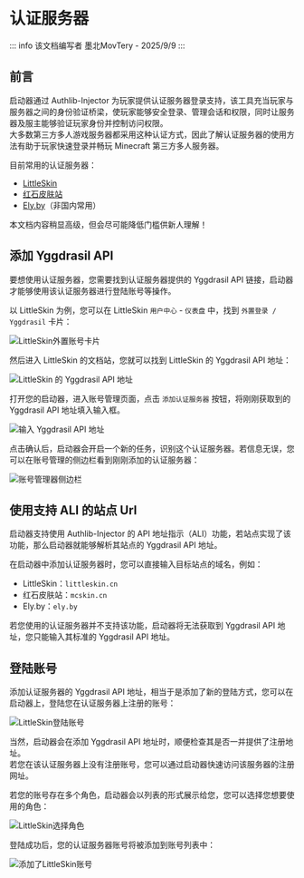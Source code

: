# 认证服务器

::: info 该文档编写者
墨北MovTery - 2025/9/9
:::

## 前言

启动器通过 Authlib-Injector 为玩家提供认证服务器登录支持，该工具充当玩家与服务器之间的身份验证桥梁，使玩家能够安全登录、管理会话和权限，同时让服务器及服主能够验证玩家身份并控制访问权限。  
大多数第三方多人游戏服务器都采用这种认证方式，因此了解认证服务器的使用方法有助于玩家快速登录并畅玩 Minecraft 第三方多人服务器。  

目前常用的认证服务器：  
- [LittleSkin](https://littleskin.cn/)
- [红石皮肤站](https://mcskin.com.cn/)
- [Ely.by](https://ely.by/)（非国内常用）

本文档内容稍显高级，但会尽可能降低门槛供新人理解！

## 添加 Yggdrasil API

要想使用认证服务器，您需要找到认证服务器提供的 Yggdrasil API 链接，启动器才能够使用该认证服务器进行登陆账号等操作。  

以 LittleSkin 为例，您可以在 LittleSkin `用户中心` - `仪表盘` 中，找到 `外置登录 / Yggdrasil` 卡片：  

![LittleSkin外置账号卡片](/zh/docs/account/auth_server/little_skin_yggdrasil_card.png)  

然后进入 LittleSkin 的文档站，您就可以找到 LittleSkin 的 Yggdrasil API 地址：  

![LittleSkin 的 Yggdrasil API 地址](/zh/docs/account/auth_server/little_skin_yggdrasil_api.png)  

打开您的启动器，进入账号管理页面，点击 `添加认证服务器` 按钮，将刚刚获取到的 Yggdrasil API 地址填入输入框。  

![输入 Yggdrasil API 地址](/zh/docs/account/auth_server/write_yggdrasil_api_url.jpg)

点击确认后，启动器会开启一个新的任务，识别这个认证服务器。若信息无误，您可以在账号管理的侧边栏看到刚刚添加的认证服务器：  

![账号管理器侧边栏](/zh/docs/account/auth_server/little_skin_login.jpg)


## 使用支持 ALI 的站点 Url

启动器支持使用 Authlib-Injector 的 API 地址指示（ALI）功能，若站点实现了该功能，那么启动器就能够解析其站点的 Yggdrasil API 地址。  

在启动器中添加认证服务器时，您可以直接输入目标站点的域名，例如：  
- LittleSkin：`littleskin.cn`
- 红石皮肤站：`mcskin.cn`
- Ely.by：`ely.by`

若您使用的认证服务器并不支持该功能，启动器将无法获取到 Yggdrasil API 地址，您只能输入其标准的 Yggdrasil API 地址。

## 登陆账号

添加认证服务器的 Yggdrasil API 地址，相当于是添加了新的登陆方式，您可以在启动器上，登陆您在认证服务器上注册的账号：  

![LittleSkin登陆账号](/zh/docs/account/auth_server/little_skin_login_dialog.png)  

当然，启动器会在添加 Yggdrasil API 地址时，顺便检查其是否一并提供了注册地址。  
若您在该认证服务器上没有注册账号，您可以通过启动器快速访问该服务器的注册网址。

若您的账号存在多个角色，启动器会以列表的形式展示给您，您可以选择您想要使用的角色：  

![LittleSkin选择角色](/zh/docs/account/auth_server/little_skin_select_role.jpg)  

登陆成功后，您的认证服务器账号将被添加到账号列表中：  

![添加了LittleSkin账号](/zh/docs/account/auth_server/little_skin_account.jpg)